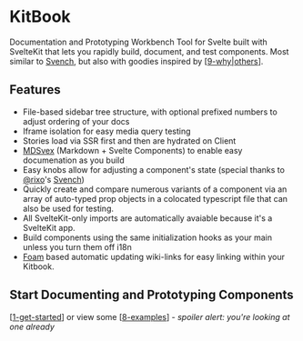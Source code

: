 # KitBook 

Documentation and Prototyping Workbench Tool for Svelte built with SvelteKit that lets you rapidly build, document, and test components. Most similar to [Svench](https://svench-docs.vercel.app/), but also with goodies inspired by [[9-why|others]].

## Features
- File-based sidebar tree structure, with optional prefixed numbers to adjust ordering of your docs
- Iframe isolation for easy media query testing
- Stories load via SSR first and then are hydrated on Client
- [MDSvex](https://mdsvex.pngwn.io/) (Markdown + Svelte Components) to enable easy documenation as you build
- Easy knobs allow for adjusting a component's state (special thanks to [@rixo](https://github.com/rixo)'s [Svench](https://svench-docs.vercel.app/))
- Quickly create and compare numerous variants of a component via an array of auto-typed prop objects in a colocated typescript file that can also be used for testing.
- All SvelteKit-only imports are automatically avaiable because it's a SvelteKit app. 
- Build components using the same initialization hooks as your main unless you turn them off i18n
- [Foam](https://foambubble.github.io/foam/) based automatic updating wiki-links for easy linking within your Kitbook.

## Start Documenting and Prototyping Components

[[1-get-started]] or view some [[8-examples]] - *spoiler alert: you're looking at one already*


[//begin]: # "Autogenerated link references for markdown compatibility"
[9-why|others]: docs/9-why.md "Why not use an already existing alternative?"
[1-get-started]: docs/1-get-started.md "Get Started: How to Create a KitBook"
[8-examples]: docs/8-examples.md "Examples"
[//end]: # "Autogenerated link references"
